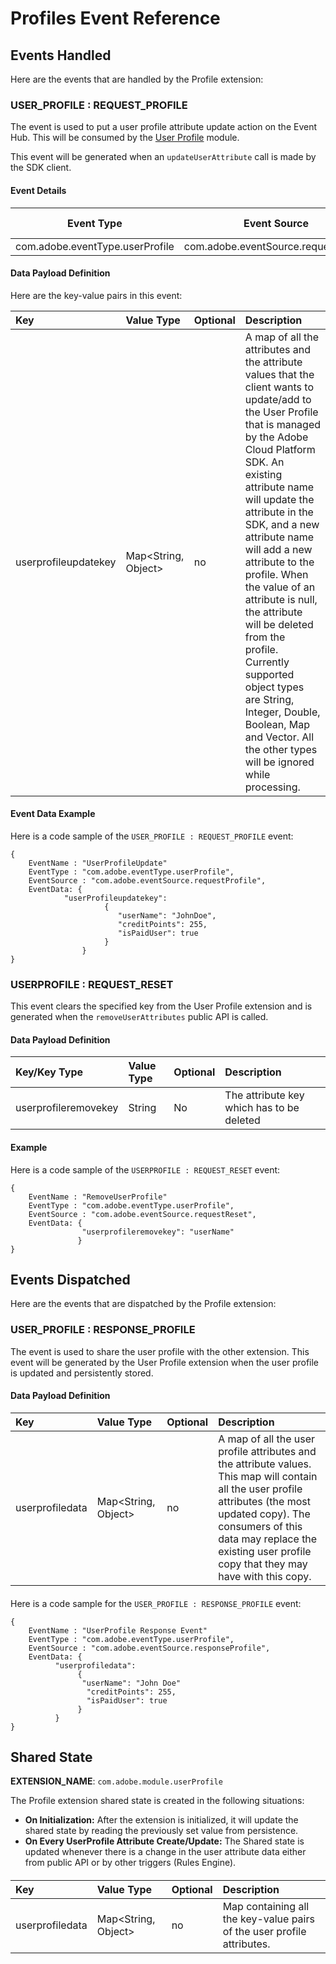 # Profiles Event Reference

## Events Handled

Here are the events that are handled by the Profile extension:

### USER\_PROFILE : REQUEST\_PROFILE

The event is used to put a user profile attribute update action on the Event Hub. This will be consumed by the [User Profile](https://wiki.corp.adobe.com/display/ADMSMobile/V5+Module+-+User+Profile) module.

This event will be generated when an `updateUserAttribute` call is made by the SDK client.

#### Event Details

| **Event Type**                  | **Event Source**                     | **Paired** | **Paired Event** |
| ------------------------------- | ------------------------------------ | ---------- | ---------------- |
| com.adobe.eventType.userProfile | com.adobe.eventSource.requestProfile | No         |                  |



#### Data Payload Definition

Here are the key-value pairs in this event:

| **Key** | **Value Type** | **Optional** | **Description** |
| :--- | :--- | :--- | :--- |
| userprofileupdatekey | Map&lt;String, Object&gt; | no | A map of all the attributes and the attribute values that the client wants to update/add to the User Profile that is managed by the Adobe Cloud Platform SDK. An existing attribute name will update the attribute in the SDK, and a new attribute name will add a new attribute to the profile. When the value of an attribute is null, the attribute will be deleted from the profile. Currently supported object types are String, Integer, Double, Boolean, Map and Vector. All the other types will be ignored while processing. |

#### Event Data Example

Here is a code sample of the `USER_PROFILE : REQUEST_PROFILE` event:

```text
{
    EventName : "UserProfileUpdate"
    EventType : "com.adobe.eventType.userProfile",
    EventSource : "com.adobe.eventSource.requestProfile",
    EventData: {
            "userProfileupdatekey":
                     {
                        "userName": "JohnDoe",
                        "creditPoints": 255,
                        "isPaidUser": true
                     }
                }
}

```

### USERPROFILE : REQUEST\_RESET

This event clears the specified key from the User Profile extension and is generated when the `removeUserAttributes` public API is called.

#### Data Payload Definition

| Key/Key Type | Value Type | Optional | Description |
| :--- | :--- | :--- | :--- |
| userprofileremovekey | String | No | The attribute key which has to be deleted |

#### Example

Here is a code sample of the `USERPROFILE : REQUEST_RESET` event:

```text
{
    EventName : "RemoveUserProfile"
    EventType : "com.adobe.eventType.userProfile",
    EventSource : "com.adobe.eventSource.requestReset",
    EventData: {
                "userprofileremovekey": "userName"
               }
}

```

## Events Dispatched

Here are the events that are dispatched by the Profile extension:



### USER\_PROFILE : RESPONSE\_PROFILE

The event is used to share the user profile with the other extension. This event will be generated by the User Profile extension when the user profile is updated and persistently stored.

#### Data Payload Definition

| **Key**         | **Value Type**            | **Optional** | **Description**                                              |
| :-------------- | :------------------------ | :----------- | :----------------------------------------------------------- |
| userprofiledata | Map&lt;String, Object&gt; | no           | A map of all the user profile attributes and the attribute values. This map will contain all the user profile attributes (the most updated copy). The consumers of this data may replace the existing user profile copy that they may have with this copy. |

#### 

Here is a code sample for the `USER_PROFILE : RESPONSE_PROFILE` event:


```text
{
    EventName : "UserProfile Response Event"
    EventType : "com.adobe.eventType.userProfile",
    EventSource : "com.adobe.eventSource.responseProfile",
    EventData: {
          "userprofiledata":
               {
                "userName": "John Doe"
                 "creditPoints": 255,
                 "isPaidUser": true
               }
          }
}
```



## Shared State

**EXTENSION_NAME**: `com.adobe.module.userProfile`

The Profile extension shared state is created in the following situations:

- **On Initialization:** After the extension is initialized, it will update the shared state by reading the previously set value from persistence.
- **On Every UserProfile Attribute Create/Update:** The Shared state is updated whenever there is a change in the user attribute data either from public API or by other triggers (Rules Engine).

#### 

| **Key**         | **Value Type**            | **Optional** | **Description**                                              |
| :-------------- | :------------------------ | :----------- | :----------------------------------------------------------- |
| userprofiledata | Map&lt;String, Object&gt; | no           | Map containing all the key-value pairs of the user profile attributes. |

#### 